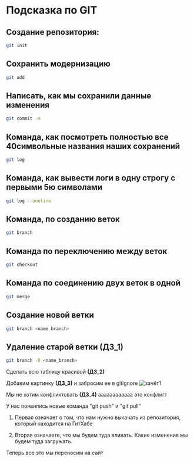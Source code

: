 # Подсказка по GIT 

## Создание репозитория:
```sh
git init
```
## Сохранить модернизацию
```sh
git add
```
## Написать, как мы сохранили данные изменения
```sh
git commit -m 
```
## Команда, как посмотреть полностью все 40символьные названия наших сохранений
```sh
git log
```
## Команда, как вывести логи в одну строгу с первыми 5ю символами 
```sh
git log --oneline
```

## Команда, по созданию веток
```sh
git branch
```

## Команда по переключению между веток 
```sh
git checkout
```
## Команда по соединению двух веток в одной 
```sh
git merge 
```

## Создание новой ветки
```sh
git branch <name branch> 
```

## Удаление старой ветки **(ДЗ_1)**
```sh
git branch -D <name_branch>
```
Сделать всю таблицу красивой **(ДЗ_2)** 

Добавим картинку **(ДЗ_3)** и забросим ее в gitignore
![зачёт1](1.png)

Мы не хотим конфликтовать **(ДЗ_4)** аааааааааааа это конфлигт 

У нас появились новые команда "git push" и "git pull" 

1) Первая означает о том, что нам нужно выкачать из репозитория, который находится на ГитХабе 

2) Вторая означаете, что мы будем туда вливать. Какие изменения мы будем туда загружать.

Теперь все это мы переносим на сайт 




